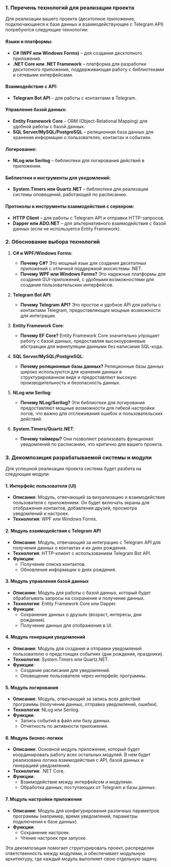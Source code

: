 ### 1. **Перечень технологий для реализации проекта**

Для реализации вашего проекта (десктопное приложение, подключающееся к базе данных и взаимодействующее с Telegram API) потребуются следующие технологии:

#### Языки и платформы:
- **C# (WPF или Windows Forms)** – для создания десктопного приложения.
- **.NET Core или .NET Framework** – платформа для разработки десктопного приложения, поддерживающая работу с библиотеками и сетевыми интерфейсами.
  
#### Взаимодействие с API:
- **Telegram Bot API** – для работы с контактами в Telegram.
  
#### Управление базой данных:
- **Entity Framework Core** – ORM (Object-Relational Mapping) для удобной работы с базой данных.
- **SQL Server/MySQL/PostgreSQL** – реляционная база данных для хранения информации о пользователях, контактах и событиях.

#### Логирование:
- **NLog или Serilog** – библиотеки для логирования действий в приложении.
  
#### Библиотеки и инструменты для уведомлений:
- **System.Timers или Quartz.NET** – библиотеки для реализации системы оповещений, работающей по расписанию.

#### Протоколы и инструменты взаимодействия с сервером:
- **HTTP Client** – для работы с Telegram API и отправки HTTP-запросов.
- **Dapper или ADO.NET** – для альтернативного взаимодействия с базой данных (если не используется Entity Framework).

### 2. **Обоснование выбора технологий**

1. **C# и WPF/Windows Forms**:
   - **Почему C#?** Это мощный язык для создания десктопных приложений с отличной поддержкой экосистемы .NET. 
   - **Почему WPF или Windows Forms?** Это надежные платформы для создания GUI-приложений, с удобными возможностями для создания пользовательских интерфейсов.
   
2. **Telegram Bot API**:
   - **Почему Telegram API?** Это простое и удобное API для работы с контактами Telegram, предоставляющее мощные возможности для интеграции.
   
3. **Entity Framework Core**:
   - **Почему EF Core?** Entity Framework Core значительно упрощает работу с базой данных, предоставляя высокоуровневые абстракции для манипуляции данными без написания SQL-кода.
   
4. **SQL Server/MySQL/PostgreSQL**:
   - **Почему реляционные базы данных?** Реляционные базы данных широко используются для хранения данных в структурированном виде и предоставляют высокую производительность и безопасность данных.
   
5. **NLog или Serilog**:
   - **Почему NLog/Serilog?** Эти библиотеки для логирования предоставляют мощные возможности для гибкой настройки логов, что важно для отслеживания ошибок и пользовательских действий.
   
6. **System.Timers/Quartz.NET**:
   - **Почему таймеры?** Они позволяют реализовать функционал уведомлений по расписанию, что критично для вашего проекта.

### 3. **Декомпозиция разрабатываемой системы и модули**

Для успешной реализации проекта система будет разбита на следующие модули:

#### 1. **Интерфейс пользователя (UI)**
   - **Описание**: Модуль, отвечающий за визуализацию и взаимодействие пользователя с приложением. Он будет включать экраны для отображения контактов, добавления друзей, просмотра уведомлений и настроек.
   - **Технология**: WPF или Windows Forms.

#### 2. **Модуль взаимодействия с Telegram API**
   - **Описание**: Модуль, отвечающий за интеграцию с Telegram API для получения данных о контактах и их днях рождения.
   - **Технология**: HTTP-клиент с использованием Telegram Bot API.
   - **Функции**:
     - Получение списка контактов.
     - Обновление информации о днях рождения.

#### 3. **Модуль управления базой данных**
   - **Описание**: Модуль для работы с базой данных, который будет обрабатывать запросы на сохранение и получение данных.
   - **Технология**: Entity Framework Core или Dapper.
   - **Функции**:
     - Сохранение данных о друзьях (возраст, интересы, дни рождения).
     - Получение данных для отображения в UI.

#### 4. **Модуль генерации уведомлений**
   - **Описание**: Модуль для создания и отправки уведомлений пользователю о предстоящих событиях (дни рождения, праздники).
   - **Технология**: System.Timers или Quartz.NET.
   - **Функции**:
     - Создание расписания для уведомлений.
     - Оповещение пользователя через интерфейс программы.

#### 5. **Модуль логирования**
   - **Описание**: Модуль, отвечающий за запись всех действий программы (получение данных, отправка уведомлений, ошибки).
   - **Технология**: NLog или Serilog.
   - **Функции**:
     - Запись событий в файл или базу данных.
     - Отчетность по активности приложения.

#### 6. **Модуль бизнес-логики**
   - **Описание**: Основной модуль приложения, который будет координировать работу всех остальных модулей. В нем будет реализована логика взаимодействия с API, базой данных и генерацией уведомлений.
   - **Технология**: .NET Core.
   - **Функции**:
     - Взаимодействие между интерфейсом и модулями.
     - Обработка данных, поступающих от Telegram и базы данных.

#### 7. **Модуль настройки приложения**
   - **Описание**: Модуль для конфигурирования различных параметров программы (например, время уведомлений, параметры подключения к базе данных).
   - **Функции**:
     - Сохранение настроек.
     - Чтение настроек при запуске.

Эта декомпозиция помогает структурировать проект, распределяя ответственность между модулями, и обеспечивает модульную архитектуру, где каждый модуль выполняет свою отдельную задачу.

